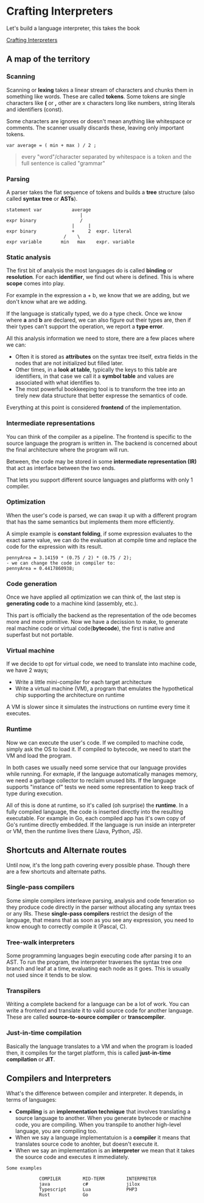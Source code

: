 # Crafting Interpreters 

Let's build a language interpreter, this takes the book 

[Crafting Interpreters](https://www.craftinginterpreters.com/contents.html#top)

## A map of the territory

### Scanning

Scanning or **lexing** takes a linear stream of characters and chunks them in something like words. These are called **tokens**. Some tokens are single characters like __(__ or __,__ other are x characters long like numbers, string literals and identifiers (const).

Some characters are ignores or doesn't mean anything like whitespace or comments. The scanner usually discards these, leaving only important tokens.

```
var average = ( min + max ) / 2 ;
```
> every "word"/character separated by whitespace is a token
> and the full sentence is called "grammar"

### Parsing

A parser takes the flat sequence of tokens and builds a **tree** structure (also called **syntax tree** or **ASTs**).

```
statement var           average
                           |
expr binary                /
                        |     |
expr binary             +     2  expr. literal
                     /    \  
expr variable       min   max    expr. variable
```

### Static analysis

The first bit of analysis the most languages do is called **binding** or **resolution**. For each **identifier**, we find out where is defined. This is where **scope** comes into play.

For example in the expression a + b, we know that we are adding, but we don't know what are we adding.

If the language is statically typed, we do a type check. Once we know where __a__ and __b__ are declared, we can also figure out their types are, then if their types can't support the operation, we report a **type error**.

All this analysis information we need to store, there are a few places where we can:

 * Often it is stored as **attributes** on the syntax tree itself, extra fields in the nodes that are not initialized but filled later.
 * Other times, in a **look at table**, typically the keys to this table are identifiers, in that case we call it a **symbol table** and values are associated with what identifies to.
 * The most powerful bookkeeping tool is to transform the tree into an tirely new data structure that better expresse the semantics of code.

Everything at this point is considered **frontend** of the implementation.

### Intermediate representations

You can think of the compiler as a pipeline. The frontend is specific to the source language the program is written in. The backend is concerned about the final architecture where the program will run.

Between, the code may be stored in some **intermediate representation (IR)** that act as interface between the two ends.

That lets you support different source languages and platforms with only 1 compiler.

### Optimization

When the user's code is parsed, we can swap it up with a different program that has the same semantics but implements them more efficiently.

A simple example is **constant folding**, if some expression evaluates to the exact same value, we can do the evaluation at compile time and replace the code for the expression with its result.

```
pennyArea = 3.14159 * (0.75 / 2) * (0.75 / 2);
- we can change the code in compiler to:
pennyArea = 0.4417860938;
```

### Code generation

Once we have applied all optimization we can think of, the last step is **generating code** to a machine kind (assembly, etc.).

This part is officially the backend as the representation of the ode becomes more and more primitive. Now we have a decission to make, to generate real machine code or virtual code(**bytecode**), the first is native and superfast but not portable.

### Virtual machine

If we decide to opt for virtual code, we need to translate into machine code, we have 2 ways; 

 - Write a little mini-compiler for each target architecture
 - Write a virtual machine (VM), a program that emulates the hypothetical chip supporting the architecture on runtime

A VM is slower since it simulates the instructions on runtime every time it executes.

### Runtime

Now we can execute the user's code. If we compiled to machine code, simply ask the OS to load it. If compiled to bytecode, we need to start the VM and load the program.

In both cases we usually need some service that our language provides while running. For exmaple, if the language automatically manages memory, we need a garbage collector to reclaim unused bits. If the language supports "instance of" tests we need some representation to keep track of type during execution.

All of this is done at runtime, so it's called (oh surprise) the **runtime**. In a fully compiled language, the code is inserted directly into the resulting executable. For example in Go, each compiled app has it's own copy of Go's runtime directly embedded. If the language is run inside an interpreter or VM, then the runtime lives there (Java, Python, JS).

## Shortcuts and Alternate routes

Until now, it's the long path covering every possible phase. Though there are a few shortcuts and alternate paths.

### Single-pass compilers

Some simple compilers interleave parsing, analysis and code feneration so they produce code directly in the parser without allocating any syntax trees or any IRs. These **single-pass compilers** restrict the design of the language, that means that as soon as you see any expression, you need to know enough to correctly compile it (Pascal, C).

### Tree-walk interpreters

Some programming languages begin executing code after parsing it to an AST. To run the program, the interpreter traverses the syntax tree one branch and leaf at a time, evaluating each node as it goes. This is usually not used since it tends to be slow.

### Transpilers

Writing a complete backend for a language can be a lot of work. You can write a frontend and translate it to valid source code for another language. These are called **source-to-source compiler** or **transcompiler**. 

### Just-in-time compilation

Basically the language translates to a VM and when the program is loaded then, it compiles for the target platform, this is called **just-in-time compilation** or **JIT**.

## Compilers and Interpreters

What's the difference between compiler and interpreter. It depends, in terms of languages:
 - **Compiling** is an __implementation technique__ that involves translating a source language to another. When you generate bytecode or machine code, you are compiling. When you transpile to another high-level language, you are compiling too.
 - When we say a language implementatuion is a **compiler** it means that translates source code to anohter, but doesn't execute it.
 - When we say an implementation is an **interpreter** we mean that it takes the source code and executes it immediately.

``` 
Some examples

            COMPILER        MID-TERM        INTERPRETER
            java            c#              jilox
            Typescript      Lua             PHP3
            Rust            Go      
```


